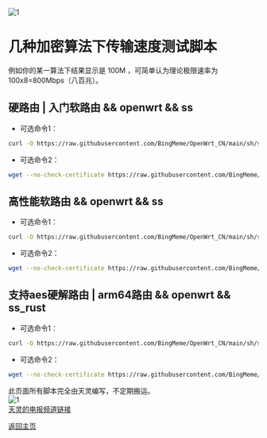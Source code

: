 ![1](https://user-images.githubusercontent.com/73426989/121069749-71384380-c800-11eb-8bf1-a91db6f422bd.png)        

# 几种加密算法下传输速度测试脚本                      

例如你的某一算法下结果显示是 100M ，可简单认为理论极限速率为 100x8=800Mbps（八百兆）。                 
                 
## 硬路由 | 入门软路由 && openwrt && ss    

* 可选命令1：      
```bash  
curl -O https://raw.githubusercontent.com/BingMeme/OpenWrt_CN/main/sh/ss_test.sh && chmod +x ./ss_test.sh && ./ss_test.sh     
```

* 可选命令2：    
```bash    
wget --no-check-certificate https://raw.githubusercontent.com/BingMeme/OpenWrt_CN/main/sh/ss_test.sh && chmod +x ./ss_test.sh && ./ss_test.sh
```          

## 高性能软路由 && openwrt && ss    

* 可选命令1：      
```bash  
curl -O https://raw.githubusercontent.com/BingMeme/OpenWrt_CN/main/sh/ss_test2.sh && chmod +x ./ss_test2.sh && ./ss_test2.sh     
```

* 可选命令2：    
```bash    
wget --no-check-certificate https://raw.githubusercontent.com/BingMeme/OpenWrt_CN/main/sh/ss_test2.sh && chmod +x ./ss_test2.sh && ./ss_test2.sh
```       

## 支持aes硬解路由 | arm64路由 && openwrt && ss_rust     

* 可选命令1：      
```bash  
curl -O https://raw.githubusercontent.com/BingMeme/OpenWrt_CN/main/sh/ss_rust_test.sh && chmod +x ./ss_rust_test.sh && ./ss_rust_test.sh     
```

* 可选命令2：    
```bash    
wget --no-check-certificate https://raw.githubusercontent.com/BingMeme/OpenWrt_CN/main/sh/ss_rust_test.sh && chmod +x ./ss_rust_test.sh && ./ss_rust_test.sh
```       

此页面所有脚本完全由天灵编写，不定期搬运。           
![1](https://user-images.githubusercontent.com/73426989/121069967-b2c8ee80-c800-11eb-85c3-060cc7e9ae25.png)              
[天灵的电报频道链接](https://t.me/nanopi_r2s)              


[返回主页](../README.md) 

